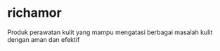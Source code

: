 # richamor
Produk perawatan kulit yang mampu mengatasi berbagai masalah kulit dengan aman dan efektif
